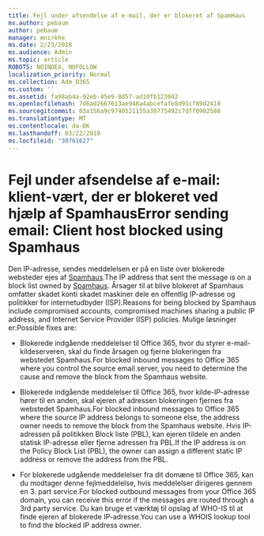 ```yaml
---
title: Fejl under afsendelse af e-mail, der er blokeret af SpamHaus
ms.author: pebaum
author: pebaum
manager: mnirkhe
ms.date: 2/23/2018
ms.audience: Admin
ms.topic: article
ROBOTS: NOINDEX, NOFOLLOW
localization_priority: Normal
ms.collection: Adm_O365
ms.custom: ''
ms.assetid: fa98ab4a-92eb-45e9-8d57-ad10fb123042
ms.openlocfilehash: 7d6ad2667613ae948a4abcefafe8d91cf89d2418
ms.sourcegitcommit: 03a156a9c9740521155a30775492c7dff0982588
ms.translationtype: MT
ms.contentlocale: da-DK
ms.lasthandoff: 03/22/2019
ms.locfileid: "30761627"
---
```

# <a name="error-sending-email-client-host-blocked-using-spamhaus"></a><span data-ttu-id="717b9-102">Fejl under afsendelse af e-mail: klient-vært, der er blokeret ved hjælp af Spamhaus</span><span class="sxs-lookup"><span data-stu-id="717b9-102">Error sending email: Client host blocked using Spamhaus</span></span>

<span data-ttu-id="717b9-103">Den IP-adresse, sendes meddelelsen er på en liste over blokerede websteder ejes af [Spamhaus](https://go.microsoft.com/fwlink/p/?linkid=123245).</span><span class="sxs-lookup"><span data-stu-id="717b9-103">The IP address that sent the message is on a block list owned by [Spamhaus](https://go.microsoft.com/fwlink/p/?linkid=123245).</span></span> <span data-ttu-id="717b9-104">Årsager til at blive blokeret af Spamhaus omfatter skadet konti skadet maskiner dele en offentlig IP-adresse og politikker for internetudbyder (ISP).</span><span class="sxs-lookup"><span data-stu-id="717b9-104">Reasons for being blocked by Spamhaus include compromised accounts, compromised machines sharing a public IP address, and Internet Service Provider (ISP) policies.</span></span> <span data-ttu-id="717b9-105">Mulige løsninger er:</span><span class="sxs-lookup"><span data-stu-id="717b9-105">Possible fixes are:</span></span>
  
- <span data-ttu-id="717b9-106">Blokerede indgående meddelelser til Office 365, hvor du styrer e-mail-kildeserveren, skal du finde årsagen og fjerne blokeringen fra webstedet Spamhaus.</span><span class="sxs-lookup"><span data-stu-id="717b9-106">For blocked inbound messages to Office 365 where you control the source email server, you need to determine the cause and remove the block from the Spamhaus website.</span></span>
    
- <span data-ttu-id="717b9-107">Blokerede indgående meddelelser til Office 365, hvor kilde-IP-adresse hører til en anden, skal ejeren af adressen blokeringen fjernes fra webstedet Spamhaus.</span><span class="sxs-lookup"><span data-stu-id="717b9-107">For blocked inbound messages to Office 365 where the source IP address belongs to someone else, the address owner needs to remove the block from the Spamhaus website.</span></span> <span data-ttu-id="717b9-108">Hvis IP-adressen på politikken Block liste (PBL), kan ejeren tildele en anden statisk IP-adresse eller fjerne adressen fra PBL.</span><span class="sxs-lookup"><span data-stu-id="717b9-108">If the IP address is on the Policy Block List (PBL), the owner can assign a different static IP address or remove the address from the PBL.</span></span>
    
- <span data-ttu-id="717b9-109">For blokerede udgående meddelelser fra dit domæne til Office 365, kan du modtager denne fejlmeddelelse, hvis meddelelser dirigeres gennem en 3. part service.</span><span class="sxs-lookup"><span data-stu-id="717b9-109">For blocked outbound messages from your Office 365 domain, you can receive this error if the messages are routed through a 3rd party service.</span></span> <span data-ttu-id="717b9-110">Du kan bruge et værktøj til opslag af WHO-IS til at finde ejeren af blokerede IP-adresse.</span><span class="sxs-lookup"><span data-stu-id="717b9-110">You can use a WHOIS lookup tool to find the blocked IP address owner.</span></span>
    

